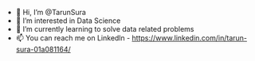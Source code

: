 - 👋 Hi, I’m @TarunSura
- 👀 I’m interested in Data Science
- 🌱 I’m currently learning to solve data related problems
- 📫 You can reach me on Linkedln - https://www.linkedin.com/in/tarun-sura-01a081164/

<!---
Tarun-Sura/Tarun-Sura is a ✨ special ✨ repository because its `README.md` (this file) appears on your GitHub profile.
You can click the Preview link to take a look at your changes.
--->

